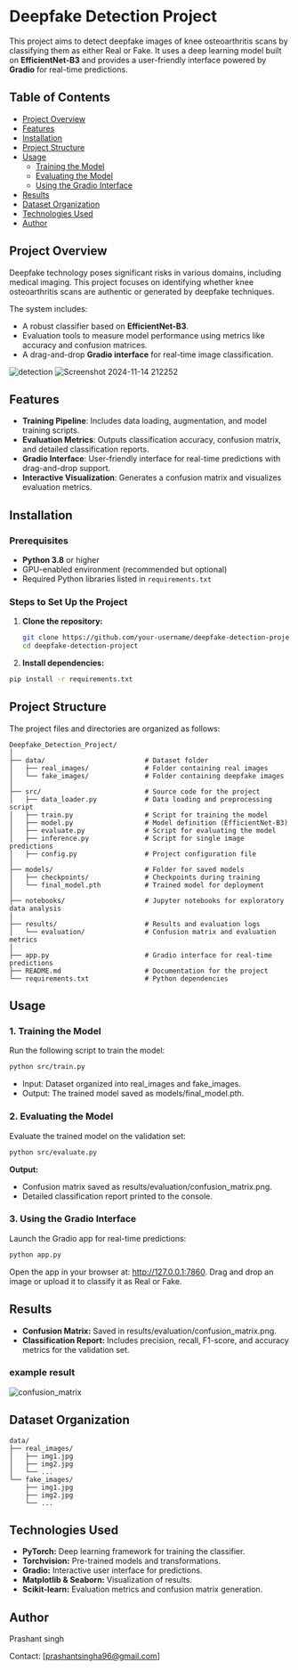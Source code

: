 # Deepfake Detection Project

This project aims to detect deepfake images of knee osteoarthritis scans by classifying them as either Real or Fake. It uses a deep learning model built on **EfficientNet-B3** and provides a user-friendly interface powered by **Gradio** for real-time predictions.

## Table of Contents
- [Project Overview](#project-overview)
- [Features](#features)
- [Installation](#installation)
- [Project Structure](#project-structure)
- [Usage](#usage)
  - [Training the Model](#training-the-model)
  - [Evaluating the Model](#evaluating-the-model)
  - [Using the Gradio Interface](#using-the-gradio-interface)
- [Results](#results)
- [Dataset Organization](#dataset-organization)
- [Technologies Used](#technologies-used)
- [Author](#author)

## Project Overview

Deepfake technology poses significant risks in various domains, including medical imaging. This project focuses on identifying whether knee osteoarthritis scans are authentic or generated by deepfake techniques.

The system includes:
- A robust classifier based on **EfficientNet-B3**.
- Evaluation tools to measure model performance using metrics like accuracy and confusion matrices.
- A drag-and-drop **Gradio interface** for real-time image classification.

![detection](https://github.com/user-attachments/assets/5e78bb3a-813e-400a-ab10-211958b45fd7)
![Screenshot 2024-11-14 212252](https://github.com/user-attachments/assets/87e2f089-5768-48c8-8297-8ef1e5142e05)


## Features
- **Training Pipeline**: Includes data loading, augmentation, and model training scripts.
- **Evaluation Metrics**: Outputs classification accuracy, confusion matrix, and detailed classification reports.
- **Gradio Interface**: User-friendly interface for real-time predictions with drag-and-drop support.
- **Interactive Visualization**: Generates a confusion matrix and visualizes evaluation metrics.

## Installation

### Prerequisites
- **Python 3.8** or higher
- GPU-enabled environment (recommended but optional)
- Required Python libraries listed in `requirements.txt`

### Steps to Set Up the Project
1. **Clone the repository:**
   ```bash
   git clone https://github.com/your-username/deepfake-detection-project.git
   cd deepfake-detection-project
   
2. **Install dependencies:**
  ```bash
  pip install -r requirements.txt
  ```

## Project Structure

The project files and directories are organized as follows:

```plaintext
Deepfake_Detection_Project/
│
├── data/                         # Dataset folder
│   ├── real_images/              # Folder containing real images
│   └── fake_images/              # Folder containing deepfake images
│
├── src/                          # Source code for the project
│   ├── data_loader.py            # Data loading and preprocessing script
│   ├── train.py                  # Script for training the model
│   ├── model.py                  # Model definition (EfficientNet-B3)
│   ├── evaluate.py               # Script for evaluating the model
│   ├── inference.py              # Script for single image predictions
│   ├── config.py                 # Project configuration file
│
├── models/                       # Folder for saved models
│   ├── checkpoints/              # Checkpoints during training
│   └── final_model.pth           # Trained model for deployment
│
├── notebooks/                    # Jupyter notebooks for exploratory data analysis
│
├── results/                      # Results and evaluation logs
│   └── evaluation/               # Confusion matrix and evaluation metrics
│
├── app.py                        # Gradio interface for real-time predictions
├── README.md                     # Documentation for the project
└── requirements.txt              # Python dependencies
```

## Usage

### 1. Training the Model

Run the following script to train the model:

```bash
python src/train.py
```

- Input: Dataset organized into real_images and fake_images.
- Output: The trained model saved as models/final_model.pth.

### 2. Evaluating the Model

Evaluate the trained model on the validation set:

```bash
python src/evaluate.py
```

**Output:**
- Confusion matrix saved as results/evaluation/confusion_matrix.png.
- Detailed classification report printed to the console.

  
### 3. Using the Gradio Interface

Launch the Gradio app for real-time predictions:

```bash
python app.py
```

Open the app in your browser at: http://127.0.0.1:7860. Drag and drop an image or upload it to classify it as Real or Fake.

## Results

- **Confusion Matrix:** Saved in results/evaluation/confusion_matrix.png.
- **Classification Report:** Includes precision, recall, F1-score, and accuracy metrics for the validation set.

### example result ###
![confusion_matrix](https://github.com/user-attachments/assets/104767be-bfaf-4417-9d05-996eba55fe83)

## Dataset Organization

```plaintext
data/
├── real_images/
│   ├── img1.jpg
│   ├── img2.jpg
│   └── ...
└── fake_images/
    ├── img1.jpg
    ├── img2.jpg
    └── ...
```

## Technologies Used
- **PyTorch:** Deep learning framework for training the classifier.
- **Torchvision:** Pre-trained models and transformations.
- **Gradio:** Interactive user interface for predictions.
- **Matplotlib & Seaborn:** Visualization of results.
- **Scikit-learn:** Evaluation metrics and confusion matrix generation.

## Author

Prashant singh

Contact: [prashantsingha96@gmail.com]

